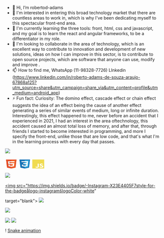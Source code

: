 - 👋 Hi, I’m robertod-adams
- 👀 I'm interested in entering this broad technology market that there are countless areas to work in, which is why I've been dedicating myself to this spectacular front-end area.
- 🌱 I'm currently learning the three tools: front, html, css and javascript, and my goal is to learn the react and angular frameworks, to be a differentiator in my role.
- 💞️ I'm looking to collaborate in the area of ​​technology, which is an excellent way to contribute to innovation and development of new solutions, ideas on how I can improve in this sector, is to contribute to open source projects, which are software that anyone can use, modify and improve .
- 📫 How to find me, WhatsApp (11-98328-7726) LInkedin (https://www.linkedin.com/in/roberto-adams-de-souza-araujo-67868a125?utm_source=share&utm_campaign=share_via&utm_content=profile&utm_medium=android_app)
- ⚡ Fun fact: Curiosity: The domino effect, cascade effect or chain effect suggests the idea of ​​an effect being the cause of another effect generating a series of similar events of medium, long or infinite duration. Interestingly, this effect happened to me, never before an accident that I experienced in 2021, I had an interest in the area of ​​technology, this accident caused an almost total loss of memory, and after that, through friends I started to become interested in programming, and more I specify the front-end, unlike those that are low code, and that's what I'm in the learning process with every day that passes.

<!---
robertod-adams/robertod-adams is a ✨ special ✨ repository because its `README.md` (this file) appears on your GitHub profile.
You can click the Preview link to take a look at your changes.
--->

<div>
  
  <img height="180em" src="https://github-readme-stats.vercel.app/api?username=robertod-adams&show_icons=true&theme=dark&include_all_commits=true&count_private=true"/> 
  
</div>

<div
  style="display: inline_block"><br>

<img align="center" alt="Beto-HTML" height="30" width="40" src="https://raw.githubusercontent.com/devicons/devicon/master/icons/html5/html5-original.svg"> 
<img align="center" alt="Beto-CSS" height="30" width="40" src="https://raw.githubusercontent.com/devicons/devicon/master/icons/css3/css3-original.svg">
<img align="center" alt="Beto-Js" height="30" width="40" src="https://raw.githubusercontent.com/devicons/devicon/master/icons/javascript/javascript-plain.svg">

</div>

<div>

<a href="https://www.youtube.com/channel/UC_-uuuZbYBAAt9CViNzvc-Q" target="_blank"><img src="https://img.shields.io/badge/YouTube-FF0000?style-for-the- badge&logo-youtube&logoColor-white" target="_blank"></a>

<a href="https://instagram.com/rafaballerini" target="_blank"><img src="https://img.shields.io/badge/-Instagram-X23E4405F7style-for-the-badgeålogo-instagramšlogoColor-white"

target="blank"></a> <a href="https://www.twitch.tv/rafaballerinii" target="_blank"><img src="https://img.shields.io/badge/Twitch-9146FF7style-for-the-badgeålogo-twitch&logoColor-white" target="blank"></a>

<a href="https://discord.gg/G9GPg55A75" target="_blank"><img src="https://img.shields.io/badge/Discord-72890A?style-for-the-badge&logo-discordalogoColor-white" target="_blank">

</a>

<a href="mailto:contato@rafaballerini.tech"><img src="https://img.shields.io/badge/-Gmail-123333/style-for-the-badge&logo-gmail&logoColor-white" target="_blank"></a> <a href="https://www.linkedin.com/in/rafaella-ballerini-45875016a" target="_blank"><img src="https://img.shields.io/badge/-LinkedIn-$23007785/style-for-the- badge&logo-linkedin&logoColor-white" target="_blank"></a>

! [Snake animation](https://github.com/rafaballerini/robertod-adams/blob/output/github-contribution-grid-snake.svg) 

</div>
